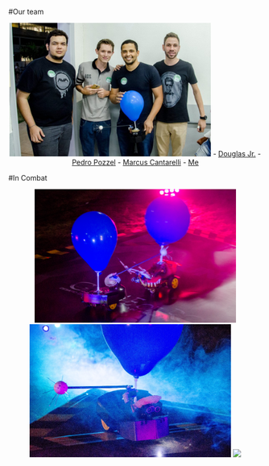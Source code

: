 #Our team
<p align="center">
  <img src="extras/ourteam.jpg" width="400"/> 
  - <a href="https://www.linkedin.com/in/douglas-domenciano-84a04212b/">Douglas Jr.</a>
  - <a href="https://www.linkedin.com/in/pedro-pozzel-0473bb11b/">Pedro Pozzel</a>
  - <a href="https://www.linkedin.com/in/marcus-cantarelli-14816b12b/">Marcus Cantarelli</a>
  - <a href="https://www.linkedin.com/in/wendreo-luciano-fernandes-04b887106/">Me</a>
</p>



#In Combat
<p align="center">
  <img src="extras/incombat2.jpg" width="400"/>
  <img src="extras/sivirinu.jpeg" width="400"/>
  <img src="extras/incombat1.jpg" width="400"/>
</p>
